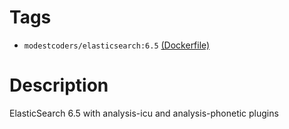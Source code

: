 # Tags

* `modestcoders/elasticsearch:6.5` [(Dockerfile)](https://github.com/ModestCoders/dockerfiles/blob/master/php/7.2-fpm/Dockerfile)

# Description

ElasticSearch 6.5 with analysis-icu and analysis-phonetic plugins
